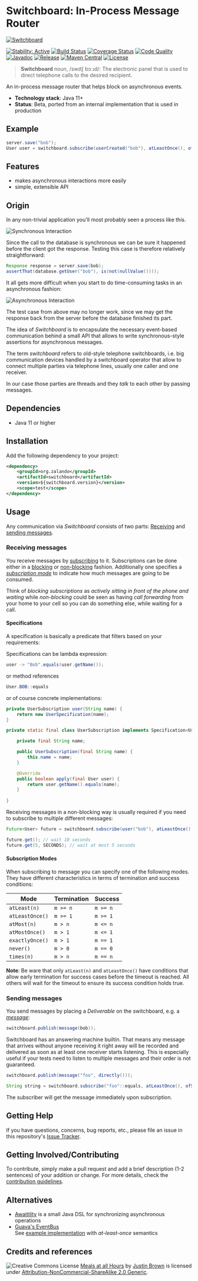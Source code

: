 # Switchboard: In-Process Message Router

[![Switchboard](docs/switchboard.jpg)](https://www.flickr.com/photos/justininsd/7888302222/)

[![Stability: Active](https://masterminds.github.io/stability/active.svg)](https://masterminds.github.io/stability/active.html)
[![Build Status](https://img.shields.io/travis/whiskeysierra/switchboard/master.svg)](https://travis-ci.org/whiskeysierra/switchboard)
[![Coverage Status](https://img.shields.io/coveralls/whiskeysierra/switchboard/master.svg)](https://coveralls.io/r/whiskeysierra/switchboard)
[![Code Quality](https://img.shields.io/codacy/grade/c6117b0da34448b4823c37d53cec9109/master.svg)](https://www.codacy.com/app/whiskeysierra/switchboard)
[![Javadoc](http://javadoc.io/badge/org.zalando/switchboard.svg)](http://www.javadoc.io/doc/org.zalando/switchboard)
[![Release](https://img.shields.io/github/release/whiskeysierra/switchboard.svg)](https://github.com/whiskeysierra/switchboard/releases)
[![Maven Central](https://img.shields.io/maven-central/v/org.zalando/switchboard.svg)](https://maven-badges.herokuapp.com/maven-central/org.zalando/switchboard)
[![License](https://img.shields.io/badge/license-MIT-blue.svg)](https://raw.githubusercontent.com/whiskeysierra/switchboard/master/LICENSE)

> **Switchboard** noun, /swɪtʃ bɔːɹd/: The electronic panel that is used to direct telephone calls to the desired recipient.

An in-process message router that helps block on asynchronous events.
    
- **Technology stack**: Java 11+
- **Status**:  Beta, ported from an internal implementation that is used in production

## Example

```java
server.save("bob");
User user = switchboard.subscribe(userCreated("bob"), atLeastOnce(), ofSeconds(10)).get();
```

## Features

- makes asynchronous interactions more easily
- simple, extensible API
    
## Origin

In any non-trivial application you'll most probably seen a process like this.

![Synchronous Interaction](http://www.websequencediagrams.com/cgi-bin/cdraw?lz=dGl0bGUgU3luY2hyb25vdXMgSW50ZXJhY3Rpb24KCkNsaWVudC0-U2VydmVyOiBSZXF1ZXN0CgAKBi0-RGF0YWJhc2UAEAoACggAKAxzcG9uc2UALAkATwYADgs&s=napkin)
 
Since the call to the database is synchronous we can be sure it happened before the client got the response. Testing this case is therefore relatively 
straightforward:

```java
Response response = server.save(bob);
assertThat(database.getUser("bob"), is(not(nullValue())));
```

It all gets more difficult when you start to do time-consuming tasks in an asynchronous fashion:
 
![Asynchronous Interaction](http://www.websequencediagrams.com/cgi-bin/cdraw?lz=dGl0bGUgQXN5bmNocm9ub3VzIEludGVyYWN0aW9uCgpDbGllbnQtPlNlcnZlcjogUmVxdWVzdAoACgYtPkRhdGFiYXNlAAgSADQGOiBSZXNwb25zZQoAIwgAQQwAFAc&s=napkin)
 
The test case from above may no longer work, since we may get the response back from the server before the database finished its part.

The idea of *Switchboard* is to encapsulate the necessary event-based communication behind a small API that allows to write synchronous-style assertions for 
asynchronous messages.

The term *switchboard* refers to old-style telephone switchboards, i.e. big communication devices handled by a switchboard operator that allow to connect
multiple parties via telephone lines, usually one caller and one receiver.
 
In our case those parties are threads and they *talk* to each other by passing messages.

## Dependencies

- Java 11 or higher

## Installation

Add the following dependency to your project:

```xml
<dependency>
    <groupId>org.zalando</groupId>
    <artifactId>switchboard</artifactId>
    <version>${switchboard.version}</version>
    <scope>test</scope>
</dependency>
```

## Usage

Any communication via *Switchboard* consists of two parts: [Receiving](#receiving-messages) and [sending messages](#sending-messages).

### Receiving messages

You receive messages by [subscribing](#subscriptions) to it. Subscriptions can be done either in a [blocking](#blocking) or [non-blocking](#non-blocking) 
fashion. Additionally one specifies a [*subscription mode*](#subscription-modes) to indicate how much messages are going to be consumed.

Think of *blocking subscriptions* as *actively sitting in front of the phone and waiting* while *non-blocking* could be seen as having *call forwarding* from
your home to your cell so you can do something else, while waiting for a call.

#### Specifications

A specification is basically a predicate that filters based on your requirements:

Specifications can be lambda expression:

```java
user -> "Bob".equals(user.getName());
```

or method references

```java
User.BOB::equals
```

or of course concrete implementations:

```java
private UserSubscription user(String name) {
    return new UserSpecification(name);
}

private static final class UserSubscription implements Specification<User> {

    private final String name;

    public UserSubscription(final String name) {
        this.name = name;
    }

    @Override
    public boolean apply(final User user) {
        return user.getName().equals(name);
    }
    
}
```

Receiving messages in a non-blocking way is usually required if you need to subscribe to multiple different messages:

```java
Future<User> future = switchboard.subscribe(user("bob"), atLeastOnce(), ofSeconds(10));

future.get(); // wait 10 seconds
future.get(5, SECONDS); // wait at most 5 seconds
```

#### Subscription Modes

When subscribing to message you can specify one of the following modes. They have different characteristics in terms of
termination and success conditions:

| Mode            | Termination | Success  | 
|-----------------|-------------|----------|
| `atLeast(n)`    | `m >= n`    | `m >= n` |
| `atLeastOnce()` | `m >= 1`    | `m >= 1` |
| `atMost(n)`     | `m > n`     | `m <= n` |
| `atMostOnce()`  | `m > 1`     | `m <= 1` |
| `exactlyOnce()` | `m > 1`     | `m == 1` |
| `never()`       | `m > 0`     | `m == 0` |
| `times(n)`      | `m > n`     | `m == n` |

**Note**: Be ware that only `atLeast(n)` and `atLeastOnce()` have conditions that allow early termination for success
cases before the timeout is reached. All others will wait for the timeout to ensure its success condition holds true. 

### Sending messages

You send messages by placing a *Deliverable* on the switchboard, e.g. a [*message*](#message):

```java
switchboard.publish(message(bob));
```

Switchboard has an answering machine builtin. That means any message that arrives without anyone receiving it right away will be recorded and delivered as
soon as at least one receiver starts listening. This is especially useful if your tests need to listen to multiple messages and their order is not guaranteed.

```java
switchboard.publish(message("foo", directly()));

String string = switchboard.subscribe("foo"::equals, atLeastOnce(), ofSeconds(10));
```

The subscriber will get the message immediately upon subscription.

## Getting Help

If you have questions, concerns, bug reports, etc., please file an issue in this repository's [Issue Tracker](../../issues).

## Getting Involved/Contributing

To contribute, simply make a pull request and add a brief description (1-2 sentences) of your addition or change. For
more details, check the [contribution guidelines](.github/CONTRIBUTING.md).

## Alternatives

- [Awaitility](https://github.com/awaitility/awaitility) is a small Java DSL for synchronizing asynchronous operations
- [Guava's EventBus](https://github.com/google/guava/wiki/EventBusExplained)  
   See [example implementation](src/test/java/org/zalando/switchboard/eventbus) with *at-least-once* semantics

## Credits and references

![Creative Commons License](http://i.creativecommons.org/l/by-nc-sa/2.0/80x15.png)
[Meals at all Hours](https://www.flickr.com/photos/justininsd/7888302222/) by 
[Justin Brown](https://www.flickr.com/photos/justininsd/) is licensed under
[Attribution-NonCommercial-ShareAlike 2.0 Generic](https://creativecommons.org/licenses/by-nc-sa/2.0/).
